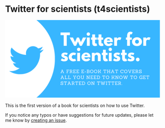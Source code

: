 # Twitter for scientists (t4scientists)

![Twitter for scientists card](https://raw.githubusercontent.com/dsquintana/t4scientists/master/images/t_card.png)

This is the first version of a book for scientists on how to use Twitter.

If you notice any typos or have suggestions for future updates, please let me know by [creating an issue](https://help.github.com/en/github/managing-your-work-on-github/creating-an-issue).
